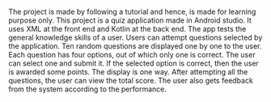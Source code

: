 The project is made by following a tutorial and hence, is made for learning purpose only. This project is a quiz application made in Android studio. It uses XML at the front end and Kotlin at the back end. The app tests the general knowledge skills of a user. Users can attempt questions selected by the application. Ten random questions are displayed one by one to the user. Each question has four options, out of which only one is correct. The user can select one and submit it. If the selected option is correct, then the user is awarded some points. The display is one way. After attempting all the questions, the user can view the total score. The user also gets feedback from the system according to the performance.
